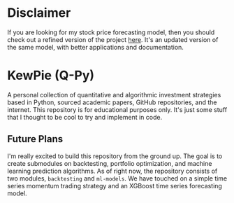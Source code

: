 # Disclaimer
If you are looking for my stock price forecasting model, then you should check out a refined version of the project [here](https://github.com/theo-obadiah-teguh/Traffic-XGB). It's an updated version of the same model, with better applications and documentation.

# KewPie (Q-Py)
A personal collection of quantitative and algorithmic investment strategies based in Python, sourced academic papers, GitHub repositories, and the internet. This repository is for educational purposes only. It's just some stuff that I thought to be cool to try and implement in code.

## Future Plans
I'm really excited to build this repository from the ground up. The goal is to create submodules on backtesting, portfolio optimization, and machine learning prediction algorithms. As of right now, the repository consists of two modules, `backtesting` and `ml-models`. We have touched on a simple time series momentum trading strategy and an XGBoost time series forecasting model.
